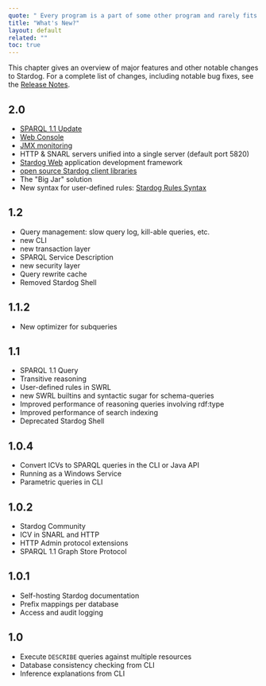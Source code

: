 ```yaml
---
quote: " Every program is a part of some other program and rarely fits."
title: "What's New?"
layout: default
related: ""
toc: true
---
```


This chapter gives an overview of major features and other notable changes to Stardog. For a complete list of changes, including notable bug fixes, see the [Release Notes](/docs/RELEASE_NOTES.txt).

## 2.0

- [SPARQL 1.1 Update]()
- [Web Console]()
- [JMX monitoring]()
- HTTP & SNARL servers unified into a single server (default port 5820)
- [Stardog Web]() application development framework
- [open source Stardog client libraries](http://github.com/clarkparsia/stardog-java-client)
- The "Big Jar" solution
- New syntax for user-defined rules: [Stardog Rules Syntax]()

## 1.2

- Query management: slow query log, kill-able queries, etc.
- new CLI
- new transaction layer
- SPARQL Service Description
- new security layer
- Query rewrite cache
- Removed Stardog Shell

## 1.1.2

- New optimizer for subqueries

## 1.1

- SPARQL 1.1 Query
- Transitive reasoning
- User-defined rules in SWRL
- new SWRL builtins and syntactic sugar for schema-queries
- Improved performance of reasoning queries involving rdf:type
- Improved performance of search indexing
- Deprecated Stardog Shell

## 1.0.4

- Convert ICVs to SPARQL queries in the CLI or Java API
- Running as a Windows Service
- Parametric queries in CLI

## 1.0.2

- Stardog Community
- ICV in SNARL and HTTP
- HTTP Admin protocol extensions
- SPARQL 1.1 Graph Store Protocol

## 1.0.1

- Self-hosting Stardog documentation
- Prefix mappings per database
- Access and audit logging

## 1.0

- Execute `DESCRIBE` queries against multiple resources
- Database consistency checking from CLI
- Inference explanations from CLI